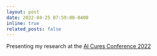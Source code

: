 ```yaml
---
layout: post
date: 2022-04-25 07:59:00-0400
inline: true
related_posts: false
---
```


Presenting my research at the <a href="https://www.mitmgb.ai/">AI Cures Conference 2022</a>